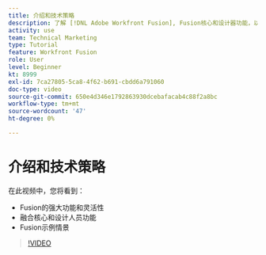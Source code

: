 ```yaml
---
title: 介绍和技术策略
description: 了解 [!DNL Adobe Workfront Fusion], Fusion核心和设计器功能，以及Fusion示例情景。
activity: use
team: Technical Marketing
type: Tutorial
feature: Workfront Fusion
role: User
level: Beginner
kt: 8999
exl-id: 7ca27805-5ca8-4f62-b691-cbdd6a791060
doc-type: video
source-git-commit: 650e4d346e1792863930dcebafacab4c88f2a8bc
workflow-type: tm+mt
source-wordcount: '47'
ht-degree: 0%

---
```


# 介绍和技术策略

在此视频中，您将看到：

* Fusion的强大功能和灵活性
* 融合核心和设计人员功能
* Fusion示例情景

>[!VIDEO](https://video.tv.adobe.com/v/335259/?quality=12&learn=on)
